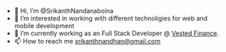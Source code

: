 - 👋 Hi, I’m @SrikanthNandanaboina
- 👀 I’m interested in working with different technoligies for web and mobile development
- 🌱 I’m currently working as an Full Stack Developer @ [Vested Finance]([url](https://vestedfinance.com/)).
- 📫 How to reach me srikanthnandhan@gmail.com

